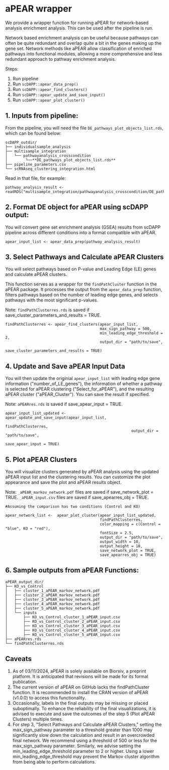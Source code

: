 # aPEAR wrapper


We provide a wrapper function for running aPEAR for network-based analysis enrichment analysis. This can be used after the pipeline is run.

Network based enrichment analysis can be useful because pathways can often be quite redundant and overlap quite a bit in the genes making up the gene set. Network methods like aPEAR allow classification of enriched pathways into functional modules, allowing a more comprehensive and less redundant approach to pathway enrichment analysis.


Steps:
1. Run pipeline
2. Run `scDAPP::apear_data_prep()`
3. Run `scDAPP::apear_find_clusters()`
4. Run `scDAPP::apear_update_and_save_input()`
5. Run `scDAPP::apear_plot_cluster()`




## 1. Inputs from pipeline: 

From the pipeline, you will need the file `DE_pathways_plot_objects_list.rds`, which can be found below:



```
scDAPP_outdir/
├── individualsample_analysis
├── multisample_integration
│   └── pathwayanalysis_crosscondition
│        └──**DE_pathways_plot_objects_list.rds**
├── pipeline_parameters.csv
└── scRNAseq_clustering_integration.html
```

Read in that file, for example:

```
pathway_analysis_result <- readRDS("multisample_integration/pathwayanalysis_crosscondition/DE_pathways_plot_objects_list.rds")

```


## 2. Format DE object for aPEAR using scDAPP output:

You will convert gene set enrichment analysis (GSEA) results from scDAPP pipeline across different conditions into a format compatible with aPEAR.

```
apear_input_list <- apear_data_prep(pathway_analysis_result)
```



## 3. Select Pathways and Calculate aPEAR Clusters

You will select pathways based on P-value and Leading Edge (LE) genes and calculate aPEAR clusters. 

This function serves as a wrapper for the `findPathCluster` function in the aPEAR package. It processes the output from the `apear_data_prep` function, filters pathways based on the number of leading edge genes, and selects pathways with the most significant p-values.

Note: `findPathClusterres.rds` is saved if save_cluster_parameters_and_results = TRUE. 

```
findPathClusterres <- apear_find_clusters(apear_input_list,
                                          max_sign_pathway = 500,
                                          min_leading_edge_threshold = 2,
                                          output_dir = "path/to/save",
                                          save_cluster_parameters_and_results = TRUE) 
```

## 4. Update and Save aPEAR Input Data 

You will then update the originial `apear_input_list` with leading edge gene information ("number_of_LE_genes"), the information of whether a pathway is selected for aPEAR clustering ("Select_for_aPEAR"), and the resulting aPEAR cluster ("aPEAR_Cluster"). You can save the result if specified.

Note: `aPEARres.rds` is saved if save_apear_input = TRUE.

```
apear_input_list_updated <- apear_update_and_save_input(apear_input_list,
                                                        findPathClusterres,
                                                        output_dir = "path/to/save",
                                                        save_apear_input = TRUE)
```

## 5. Plot aPEAR Clusters

You will visualize clusters generated by aPEAR analysis using the updated aPEAR input list and the clustering results. You can customize the plot appearance and save the plot and aPEAR results object.

Note: `_aPEAR_markov_network.pdf` files are saved if save_network_plot = TRUE.
      `_aPEAR_input.csv` files are saved if save_apearres_obj = TRUE.

```
#Assuming the comparison has two conditions (Control and KO)

apear_network_list <-  apear_plot_cluster(apear_input_list_updated,
                                          findPathClusterres,
                                          color_mapping = c(Control = "blue", KO = "red"),
                                          fontSize = 2.5,
                                          output_dir = "path/to/save",
                                          output_width = 10,
                                          output_height = 10,
                                          save_network_plot = TRUE,
                                          save_apearres_obj = TRUE)
```

## 6. Sample outputs from aPEAR Functions:
```
aPEAR_output_dir/
├── KO_vs_Control
│   ├── cluster_1_aPEAR_markov_network.pdf
│   ├── cluster_2_aPEAR_markov_network.pdf
│   ├── cluster_3_aPEAR_markov_network.pdf
│   ├── cluster_4_aPEAR_markov_network.pdf
│   ├── cluster_5_aPEAR_markov_network.pdf
│   └── inputs
│       ├── KO_vs_Control_cluster_1_aPEAR_input.csv
│       ├── KO_vs_Control_cluster_2_aPEAR_input.csv
│       ├── KO_vs_Control_cluster_3_aPEAR_input.csv
│       ├── KO_vs_Control_cluster_4_aPEAR_input.csv
│       ├── KO_vs_Control_cluster_5_aPEAR_input.csv
├── aPEARres.rds
└── findPathClusterres.rds
```

## Caveats
1. As of 03/11/2024, aPEAR is solely available on Biorxiv, a preprint platform. It is anticipated that revisions will be made for its formal publication.
2. The current version of aPEAR on GitHub lacks the findPathCluster function. It is recommended to install the CRAN version of aPEAR (v1.0.0) to access this functionality.
3. Occasionally, labels in the final outputs may be missing or placed suboptimally. To enhance the reliability of the final visualizations, it is advised to execute and save the outcomes of the step 5 (Plot aPEAR Clusters) multiple times.
4. For step 3, "Select Pathways and Calculate aPEAR Clusters," setting the max_sign_pathway parameter to a threshold greater than 1000 may significantly slow down the calculation and result in an overcrowded final network. We recommend using a threshold of 500 or less for the max_sign_pathway parameter. Similarly, we advise setting the min_leading_edge_threshold parameter to 2 or higher. Using a lower min_leading_edge_threshold may prevent the Markov cluster algorithm from being able to perform calculations.
